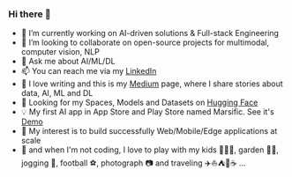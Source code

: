 ### Hi there 👋

<!--
**tanquangduong/tanquangduong** is a ✨ _special_ ✨ repository because its `README.md` (this file) appears on your GitHub profile
-->

- 🔭 I’m currently working on AI-driven solutions & Full-stack Engineering
- 👯 I’m looking to collaborate on open-source projects for multimodal, computer vision, NLP 
- 💬 Ask me about AI/ML/DL 
- 📫 You can reach me via my [LinkedIn](https://www.linkedin.com/in/tanquangduong/)
- 📝 I love writing and this is my [Medium](https://medium.com/@tanquangduong) page, where I share stories about data, AI, ML and DL
- 🤗 Looking for my Spaces, Models and Datasets on [Hugging Face](https://huggingface.co/tanquangduong)
- 💡 My first AI app in App Store and Play Store named Marsific. See it's [Demo](https://www.youtube.com/@marsific8149/featured)
- 🎯 My interest is to build successfully Web/Mobile/Edge applications at scale
- 🌈 and when I'm not coding, I love to play with my kids 👦👦👣, garden 🌷🌴,  jogging 🏃, football ⚽, photograph 📷 and traveling ✈️⛵⛺🌊☕ ...
